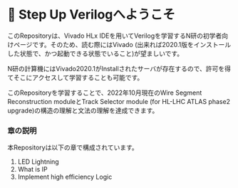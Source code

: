 # 🚂 Step Up Verilogへようこそ

このRepositoryは、Vivado HLx IDEを用いてVerilogを学習するN研の初学者向けページです。そのため、読む際にはVivado (出来れば2020.1版をインストールした状態で、かつ起動できる状態でいること)が望ましいです。

N研の計算機にはVivado2020.1がInstallされたサーバが存在するので、許可を得てそこにアクセスして学習することも可能です。

このRepositoryを学習することで、2022年10月現在のWire Segment Reconstruction moduleとTrack Selector module (for HL-LHC ATLAS phase2 upgrade)の構造の理解と文法の理解を達成できます。

### 章の説明
本Repositoryは以下の章で構成されています。
1. LED Lightning
2. What is IP
3. Implement high efficiency Logic